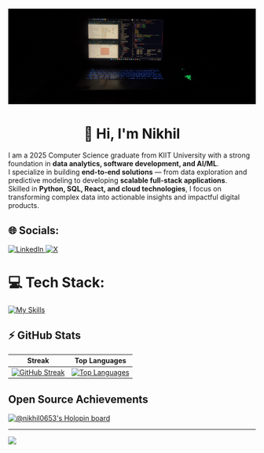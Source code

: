 ![image](https://github.com/NIKHIL0653/NIKHIL0653/blob/main/IMG_20250803_094959%20(1).jpg?raw=true)
<h1 align="center">👋 Hi, I'm Nikhil</h1>

I am a 2025 Computer Science graduate from KIIT University with a strong foundation in **data analytics, software development, and AI/ML**.  
I specialize in building **end-to-end solutions** — from data exploration and predictive modeling to developing **scalable full-stack applications**.  
Skilled in **Python, SQL, React, and cloud technologies**, I focus on transforming complex data into actionable insights and impactful digital products.


## 🌐 Socials:
<a href="https://www.linkedin.com/in/nikhil-choudhary-0653/" target="blank">
<img src="https://skillicons.dev/icons?i=linkedin" alt="LinkedIn" />
</a>
<a href="https://x.com/Nikhil0653" target="blank">
<img src="https://skillicons.dev/icons?i=twitter" alt="X" />
</a>

# 💻 Tech Stack:
[![My Skills](https://skillicons.dev/icons?i=java,spring,c,cpp,py,linux,aws,gcp,workers,bash,docker,kubernetes,react,js,git,ts,nodejs,tailwind,postgres,postman,prisma,supabase,tensorflow,opencv&perline=12)](https://skillicons.dev)

## ⚡ GitHub Stats

| Streak | Top Languages |
| --- | --- |
| <a href="#"><img src="https://streak-stats.demolab.com?user=NIKHIL0653&theme=blueberry&hide_border=true" alt="GitHub Streak"/></a> | <a href="#"><img src="https://github-readme-stats.vercel.app/api/top-langs/?username=NIKHIL0653&layout=compact&theme=blueberry&hide_border=true" alt="Top Languages"/></a> |

## Open Source Achievements

[![@nikhil0653's Holopin board](https://holopin.io/api/user/board?user=nikhil0653)](https://www.holopin.io/@nikhil0653)


---
[![](https://visitcount.itsvg.in/api?id=NIKHIL0653&icon=2&color=0)](https://visitcount.itsvg.in)

<!-- Proudly created with GPRM ( https://gprm.itsvg.in ) -->

